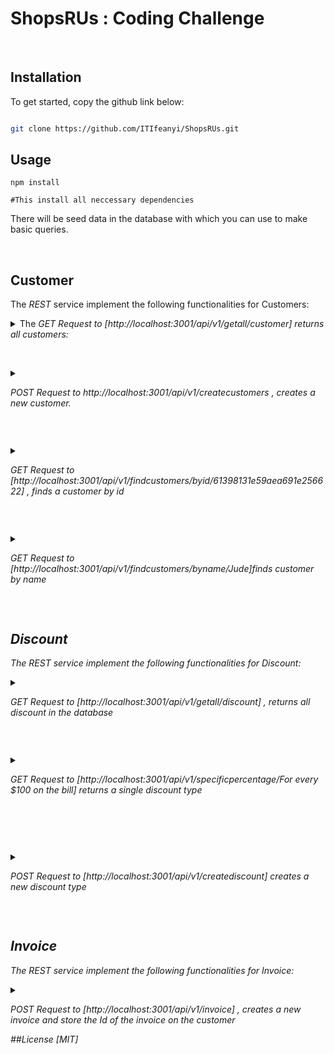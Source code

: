 # ShopsRUs : Coding Challenge

<br>

## Installation

<p>To get started, copy the github link below: </p>

```bash

git clone https://github.com/ITIfeanyi/ShopsRUs.git

```

## Usage

```Node
npm install

#This install all neccessary dependencies
```

<p> There will be seed data in the database with which you can use to make basic queries. </p>

<p>&nbsp; </p>

## Customer

<p>The <em>REST</em> service implement the following functionalities for Customers:</p>

<details><summary class="section-title">The <em>GET Request to [http://localhost:3001/api/v1/getall/customer] returns all customers: </summary>
<div class="collapsable-details">
<pre>{
&nbsp; "ok": true,
&nbsp; "users": [
&nbsp; &nbsp; "_id" : "6139134d629d0b71f76f92de"
&nbsp; &nbsp; "name": "Jude okeke",
&nbsp; &nbsp; "email": "sirj@gmail.com",
&nbsp; &nbsp; "is_affiliated": false,
&nbsp; &nbsp; "is_employee": false,
&nbsp; &nbsp; "invoiceId": [],
&nbsp; &nbsp; "createdAt": "2021-09-08T19:47:25.887Z",
&nbsp; &nbsp;  "__v": 0
]
}
</pre>
</div>
<p> The GET request above returns a status of <code>200 </code> along with an Object of data when it is successful or <code>500 </code> when an error occurs </p>
</details>

<p>&nbsp;</p>

<details>
<summary class="section-title">
<p><em> POST Request</em> to <em>http://localhost:3001/api/v1/createcustomers </em>, creates a new customer. </p>
 </summary>
<div class="collapsable-details">
<pre>{
&nbsp; "name": String --<em> Required </em> <em>Must be unique </em>
&nbsp; "email" : String -- <em> Required </em> <em>Must be unique </em>
&nbsp; "is_affiliated" : Boolean -- <em>Default is false</em>
&nbsp; "is_employee" : Boolean --  <em>Default is false</em> 
&nbsp; "createdAt" : Date <em> Default is date.now </em> <em>YYYY-MM-DD </em>
}
</pre>
</div>
<p> The POST request above returns a status of <code>200 </code> along with an Object of data when it is successful or <code>500 </code> when an error occurs and <code> 400 </code></p>
</details>

<p>&nbsp;</p>

<details><summary class="section-title">
<p><em> GET Request to [http://localhost:3001/api/v1/findcustomers/byid/61398131e59aea691e256622] </em>,  finds a customer by id </p>
</summary>

<div class="collapsable-details">
<pre>{
&nbsp; "ok": true,
&nbsp; "users": [
&nbsp; &nbsp; "_id" : "6139134d629d0b71f76f92de"
&nbsp; &nbsp; "name": "Jude okeke",
&nbsp; &nbsp; "email": "sirj@gmail.com",
&nbsp; &nbsp; "is_affiliated": false,
&nbsp; &nbsp; "is_employee": false,
&nbsp; &nbsp; "invoiceId": [],
&nbsp; &nbsp; "createdAt": "2021-09-08T19:47:25.887Z",
&nbsp; &nbsp;  "__v": 0
]
}
</div>
<p> The GET request above returns a status of <code>200 </code> along with an Object of data when it is successful or <code>500 </code> when an error occurs and <code> 404 </code> </p>
</details>

<p>&nbsp;</p>

<details><summary class="section-title">
<p><em> GET Request to  [http://localhost:3001/api/v1/findcustomers/byname/Jude]</em>finds customer by name  </p>
</summary>

<p> It is important to note that <em> Name </em> is unique </p>

<div class="collapsable-details">
<pre>{
&nbsp; "ok": true,
&nbsp; "users": [
&nbsp; &nbsp; "_id" : "6139134d629d0b71f76f92de"
&nbsp; &nbsp; "name": "Jude",
&nbsp; &nbsp; "email": "sirj@gmail.com",
&nbsp; &nbsp; "is_affiliated": false,
&nbsp; &nbsp; "is_employee": false,
&nbsp; &nbsp; "invoiceId": [],
&nbsp; &nbsp; "createdAt": "2021-09-08T19:47:25.887Z",
&nbsp; &nbsp;  "__v": 0
]
}
</div>
<p> The GET request above returns a status of <code>200 </code> along with an Object of data when it is successful or <code>500 </code> when an error occurs and <code> 404 </code> </p>
</details>

<p>&nbsp;</p>

## Discount

<p>The <em>REST</em> service implement the following functionalities for Discount:</p>

<details><summary class="section-title">
<p><em> GET Request to [http://localhost:3001/api/v1/getall/discount] </em>, returns all discount in the database </p>
</summary>
<div class="collapsable-details">
<pre>{
&nbsp; "ok": true,
&nbsp; "allDiscount": [{ 
&nbsp; &nbsp; "_id" : "61384c29542890846cd84d66"
&nbsp; &nbsp; "discountType": "affiliate of the store",
&nbsp; &nbsp; "discountPercentage":  10,
&nbsp; &nbsp;  "__v": 0
},
{ 
&nbsp; &nbsp; "_id" : "61384d36542890846cd84d69"
&nbsp; &nbsp; "discountType": "For every $100 on the bill",
&nbsp; &nbsp; "discountPercentage":  5,
&nbsp; &nbsp;  "__v": 0
},
{ 
&nbsp; &nbsp; "_id" : "6139398e275226c26253324a"
&nbsp; &nbsp; "discountType": "customer for over 2 years",
&nbsp; &nbsp; "discountPercentage":  5,
&nbsp; &nbsp;  "__v": 0
},
{ 
&nbsp; &nbsp; "_id" : "6139405c7d2262576a68a472"
&nbsp; &nbsp; "discountType": "employee of the store",
&nbsp; &nbsp; "discountPercentage":  30,
&nbsp; &nbsp;  "__v": 0
}
]
}
</div>
<p> The GET request above returns a status of <code>200 </code> along with an Object of data when it is successful or <code>500 </code> when an error occurs and </p>
</details>

<p>&nbsp;</p>

<details><summary class="section-title">
<p><em>GET Request to [http://localhost:3001/api/v1/specificpercentage/For every $100 on the bill] </em> returns a single discount type</p>
</summary>

<div class="collapsable-details">
<pre>{
&nbsp; "ok": true,
&nbsp; "allDiscount": [{ 
&nbsp; &nbsp; "_id" : "61384d36542890846cd84d69"
&nbsp; &nbsp; "discountType": "For every $100 on the bill",
&nbsp; &nbsp; "discountPercentage":  5,
&nbsp; &nbsp;  "__v": 0
},
}
</pre>
</div>
<p> The GET request above returns a status of <code>200 </code> along with an Object of data when it is successful or <code>500 </code> when an error occurs and <code>404 </code> if it can't find it </p>

</details>

<p>&nbsp;</p>

<p>&nbsp;</p>

<details><summary class="section-title">
<p>POST Request to [<em>http://localhost:3001/api/v1/creatediscount</em>] creates a new discount type</p>
</summary>

<div class="collapsable-details">
<pre>{
&nbsp; "discountType":"employee of the store", 
&nbsp; "discountPercentage":30
}
</pre>
</div>

<p> The POST request above returns a status of <code>200 </code> along with an Object of data when it is successful or <code>500 </code> when an error occurs</p>
</details>

<p>&nbsp;</p>

## Invoice

<p>The <em>REST</em> service implement the following functionalities for Invoice:</p>

<details><summary class="section-title">
<p><em>POST Request to [http://localhost:3001/api/v1/invoice] </em>, creates a new invoice and store the Id of the invoice on the customer </p>
</summary>
<div class="collapsable-details">
<pre>{
&nbsp; "bill":[{ 
&nbsp; &nbsp; "item":"dstv",
&nbsp; &nbsp; "amount":390
},
{&nbsp; &nbsp; "item":"electricity",
&nbsp; &nbsp; "amount":300
},
{&nbsp; &nbsp; "item":"groceries",
&nbsp; &nbsp; "amount":300
},
],
&nbsp; "customer_id":"61398131e59aea691e256622"
}
</pre>
</div>

<p><em>Note</em> If the customer has a boolean set to true for either <em>is_affliate or is_employee </em> the calculations would be made based on that, or if the customer is set with a date more than two years behind.</p>

<p>The POST request above returns a status of <code>200 </code> along with an Object of data when it is successful, <code>500 </code> when an error occurs or <code> 400 </code> when an error is made by the user.</p>

<pre>{
&nbsp; "ok": true,
&nbsp; "invoice": [
&nbsp; &nbsp; {
&nbsp; &nbsp; "item": "dstv",
&nbsp; &nbsp; "amount": 390
&nbsp; &nbsp; },
&nbsp; &nbsp; {
&nbsp; &nbsp; "item": "electricity"
&nbsp; &nbsp; "amount": 300
&nbsp; &nbsp; },
&nbsp; &nbsp;{
&nbsp; &nbsp; "item": "groceries"
&nbsp; &nbsp; "amount": 300
&nbsp; &nbsp; },
]
&nbsp; "totalAmountBeforeDiscount": 990
&nbsp; "discountValue": 34.5,
&nbsp; "totalAmountAfterDiscountSubracted": 955.5,
&nbsp; "user_iscreatedOverTwoYear": true,
&nbsp; "users": [
&nbsp; &nbsp; "_id" : "6139134d629d0b71f76f92de"
&nbsp; &nbsp; "name": "Jude okeke",
&nbsp; &nbsp; "email": "sirj@gmail.com",
&nbsp; &nbsp; "is_affiliated": false,
&nbsp; &nbsp; "is_employee": false,
&nbsp; &nbsp; "invoiceId": ["6139b9381f600f33607db83e"],
&nbsp; &nbsp; "createdAt": "2021-09-08T19:47:25.887Z",
&nbsp; &nbsp;  "__v": 0
}
</details>

##License

[MIT]

